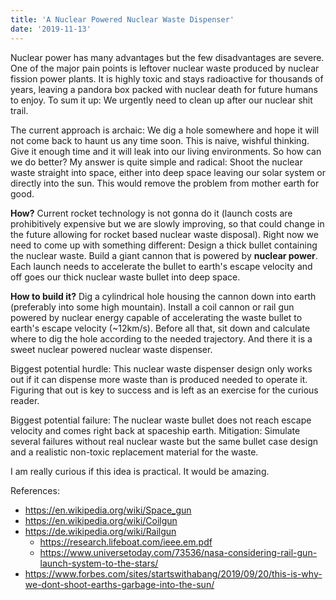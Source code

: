 ```yaml
---
title: 'A Nuclear Powered Nuclear Waste Dispenser'
date: '2019-11-13'
---
```

Nuclear power has many advantages but the few disadvantages are severe. One of the  major pain points is leftover nuclear waste produced by nuclear fission power plants. It is highly toxic and stays radioactive for thousands of years, leaving a pandora box packed with nuclear death for future humans to enjoy. To sum it up: We urgently need to clean up after our nuclear shit trail.

The current approach is archaic: We dig a hole somewhere and hope it will not come back to haunt us any time soon. This is naive, wishful thinking. Give it enough time and it will leak into our living environments. So how can we do better? My answer is quite simple and radical: Shoot the nuclear waste straight into space, either into deep space leaving our solar system or directly into the sun. This would remove the problem from mother earth for good.

**How?** Current rocket technology is not gonna do it (launch costs are prohibitively expensive but we are slowly improving, so that could change in the future allowing for rocket based nuclear waste disposal). Right now we need to come up with something different: Design a thick bullet containing the nuclear waste. Build a giant cannon that is powered by **nuclear power**. Each launch needs to accelerate the bullet to earth's escape velocity and off goes our thick nuclear waste bullet into deep space.

**How to build it?** Dig a cylindrical hole housing the cannon down into earth (preferably into some high mountain). Install a coil cannon or rail gun powered by nuclear energy capable of accelerating the waste bullet to earth's escape velocity (~12km/s). Before all that, sit down and calculate where to dig the hole according to the needed trajectory. And there it is a sweet nuclear powered nuclear waste dispenser.

Biggest potential hurdle: This nuclear waste dispenser design only works out if it can dispense more waste than is produced needed to operate it. Figuring that out is key to success and is left as an exercise for the curious reader.

Biggest potential failure: The nuclear waste bullet does not reach escape velocity and comes right back at spaceship earth. Mitigation: Simulate several failures without real nuclear waste but the same bullet case design and a realistic non-toxic replacement material for the waste.

I am really curious if this idea is practical. It would be amazing.

References:
- https://en.wikipedia.org/wiki/Space_gun
- https://en.wikipedia.org/wiki/Coilgun
- https://de.wikipedia.org/wiki/Railgun
  - https://research.lifeboat.com/ieee.em.pdf
  - https://www.universetoday.com/73536/nasa-considering-rail-gun-launch-system-to-the-stars/
- https://www.forbes.com/sites/startswithabang/2019/09/20/this-is-why-we-dont-shoot-earths-garbage-into-the-sun/